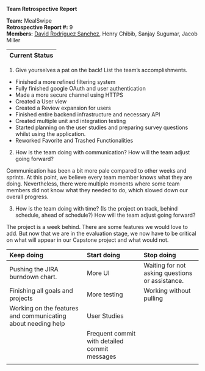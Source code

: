 **Team Retrospective Report**

**Team:** MealSwipe  
**Retrospective Report \#:**  9  
**Members:** [David Rodriguez Sanchez](mailto:david.rodriguez24@tamu.edu), Henry Chibib, Sanjay Sugumar, Jacob Miller

| Current Status |
| :---- |

1. Give yourselves a pat on the back\! List the team’s accomplishments.  
* Finished a more refined filtering system  
* Fully finished google OAuth and user authentication  
* Made a more secure channel using HTTPS  
* Created a User view  
* Created a Review expansion for users  
* Finished entire backend infrastructure and necessary API  
* Created multiple unit and integration testing  
* Started planning on the user studies and preparing survey questions whilst using the application.  
* Reworked Favorite and Trashed Functionalities

2. How is the team doing with communication? How will the team adjust going forward? 

Communication has been a bit more pale compared to other weeks and sprints. At this point, we believe every team member knows what they are doing. Nevertheless, there were multiple moments where some team members did not know what they needed to do, which slowed down our overall progress.

3. How is the team doing with time? (Is the project on track, behind schedule, ahead of schedule?) How will the team adjust going forward? 

The project is a week behind. There are some features we would love to add. But now that we are in the evaluation stage, we now have to be critical on what will appear in our Capstone project and what would not.

| Keep doing | Start doing | Stop doing |
| :---- | :---- | :---- |
| Pushing the JIRA burndown chart. | More UI | Waiting for not asking questions or assistance. |
| Finishing all goals and projects | More testing | Working without pulling |
| Working on the features and communicating about needing help | User Studies |  |
|  | Frequent commit with detailed commit messages |  |
|  |  |  |

